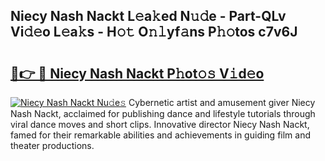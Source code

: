 ## Niecy Nash Nackt L𝚎a𝚔ed N𝚞𝚍e - Part-QLv Vi𝚍𝚎o L𝚎a𝚔s - H𝚘𝚝 O𝚗𝚕yf𝚊ns P𝚑𝚘tos c7v6J

# <h2><a href="http://kf7rhjp.oniu.top/?m=Niecy+Nash+Nackt">🔗👉 🔴 Niecy Nash Nackt P𝚑ot𝚘𝚜 V𝚒d𝚎o</a></h2>

[![Niecy Nash Nackt Nu𝚍e𝚜](https://i.imgur.com/0qMVB7G.gif)](http://kf7rhjp.oniu.top/?m=Niecy+Nash+Nackt)
Cybernetic artist and amusement giver Niecy Nash Nackt, acclaimed for publishing dance and lifestyle tutorials through viral dance moves and short clips. Innovative director Niecy Nash Nackt, famed for their remarkable abilities and achievements in guiding film and theater productions.  
